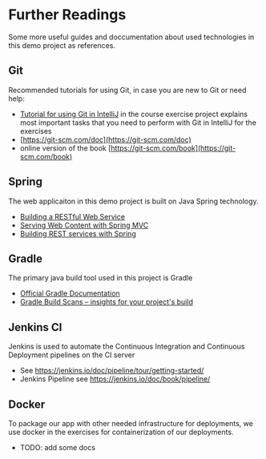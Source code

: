 # Further Readings

Some more useful guides and doccumentation about used technologies in this demo project as references.

## Git

Recommended tutorials for using Git, in case you are new to Git or need help:
 * [Tutorial for using Git in IntelliJ](guide-git-in-intellij.md) in the course exercise project explains most important tasks that you need to perform with Git in IntelliJ for the exercises
 * [https://git-scm.com/doc](https://git-scm.com/doc)
 * online version of the book [https://git-scm.com/book](https://git-scm.com/book)

## Spring

The web applicaiton in this demo project is built on Java Spring technology.

* [Building a RESTful Web Service](https://spring.io/guides/gs/rest-service/)
* [Serving Web Content with Spring MVC](https://spring.io/guides/gs/serving-web-content/)
* [Building REST services with Spring](https://spring.io/guides/tutorials/bookmarks/)

## Gradle

The primary java build tool used in this project is Gradle

* [Official Gradle Documentation](https://docs.gradle.org)
* [Gradle Build Scans – insights for your project's build](https://scans.gradle.com#gradle)

## Jenkins CI

Jenkins is used to automate the Continuous Integration and Continuous Deployment pipelines on the CI server

* See https://jenkins.io/doc/pipeline/tour/getting-started/
* Jenkins Pipeline see https://jenkins.io/doc/book/pipeline/

## Docker

To package our app with other needed infrastructure for deployments, 
we use docker in the exercises for containerization of our deployments.

* TODO: add some docs
